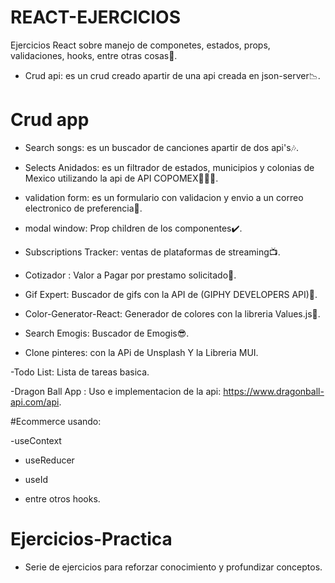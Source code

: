 # REACT-EJERCICIOS
Ejercicios React sobre manejo de componetes, estados, props, validaciones, hooks, entre otras cosas🤩.
- Crud api: es un crud creado apartir de una api creada en json-server📉.

# Crud app
- Search songs: es un buscador de canciones apartir de dos api's🎶.

- Selects Anidados: es un filtrador de estados, municipios y colonias de Mexico utilizando la api de API COPOMEX📍🇲🇽.

- validation form: es un formulario con validacion y envio a un correo electronico de preferencia📩.

- modal window: Prop children de los componentes✔️.

- Subscriptions Tracker: ventas de plataformas de streaming📺.

- Cotizador : Valor a Pagar por prestamo solicitado🏦.

- Gif Expert: Buscador de gifs con la API de (GIPHY DEVELOPERS API)🎁.

- Color-Generator-React: Generador de colores con la libreria Values.js🎨.

- Search Emogis: Buscador de Emogis😎.

- Clone pinteres: con la APi de Unsplash Y la Libreria MUI.

-Todo List: Lista de tareas basica.

-Dragon Ball App : Uso e implementacion de la api: https://www.dragonball-api.com/api.

#Ecommerce usando:

-useContext

- useReducer

- useId

- entre otros hooks.

# Ejercicios-Practica

- Serie de ejercicios para reforzar conocimiento y profundizar conceptos.
